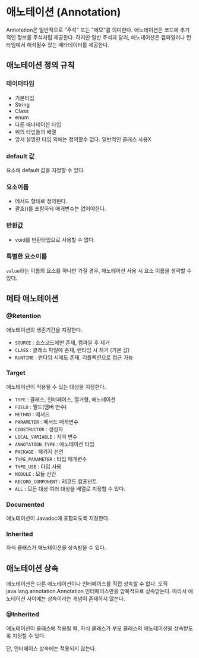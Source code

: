# 애노테이션 (Annotation)
Annotation은 일반적으로 "주석" 또는 "메모"를 의미한다.
애노테이션은 코드에 추가적인 정보를 주석처럼 제공한다. 하지만 일반 주석과 달리, 애노테이션은 컴파일러나 런타임에서 해석될수 있는 메타데이터를 제공한다.

## 애노테이션 정의 규칙
### 데이터타입
- 기본타입
- String
- Class
- enum
- 다른 애너테이션 타입
- 위의 타입들의 배열
- 앞서 설명한 타입 외에는 정의할수 없다. 일반적인 클래스 사용X

### default 값
요소에 default 값을 지정할 수 있다.

### 요소이름
- 메서드 형태로 정의된다.
- 괄호()를 포함하되 매개변수는 없어야한다.

### 반환값
- void를 반환타입으로 사용할 수 없다.

### 특별한 요소이름
`value`라는 이름의 요소를 하나만 가질 경우, 애노테이션 사용 시 요소 이름을 생략할 수 있다.


## 메타 애노테이션
### @Retention 
애노테이션의 생존기간을 지정한다.
- `SOURCE` : 소스코드에만 존재, 컴파일 후 제거
- `CLASS` : 클래스 파일에 존재, 런타임 시 제거 (기본 값)
- `RUNTIME` : 런타임 시에도 존재, 리플렉션으로 접근 가능


### Target
애노테이션이 적용될 수 있는 대상을 지정한다.
- `TYPE` : 클래스, 인터페이스, 열거형, 애노테이션
- `FIELD` : 필드(멤버 변수)
- `METHOD` : 메서드
- `PARAMETER` : 메서드 매개변수
- `CONSTRUCTOR` : 생성자
- `LOCAL_VARIABLE` : 지역 변수
- `ANNOTATION_TYPE` : 애노테이션 타입
- `PACKAGE` : 패키지 선언
- `TYPE_PARAMETER` : 타입 매개변수
- `TYPE_USE` : 타입 사용
- `MODULE` : 모듈 선언
- `RECORD_COMPONENT` : 레코드 컴포넌트
- `ALL` : 모든 대상
여러 대상을 배열로 지정할 수 있다.

### Documented
애노테이션이 Javadoc에 포함되도록 지정한다.

### Inherited
자식 클래스가 애노테이션을 상속받을 수 있다.


## 애노테이션 상속
애노테이션은 다른 애노테이션이나 인터페이스를 직접 상속할 수 없다.
오직 java.lang.annotation.Annotation 인터페이스만을 암묵적으로 상속받는다.
따라서 애노테이션 사이에는 상속이라는 개념이 존재하지 않는다.

### @Inherited
애노테이션이 클래스에 적용될 때, 자식 클래스가 부모 클래스의 애노테이션을 상속받도록 지정할 수 있다.

단, 인터페이스 상속에는 적용되지 않는다.
